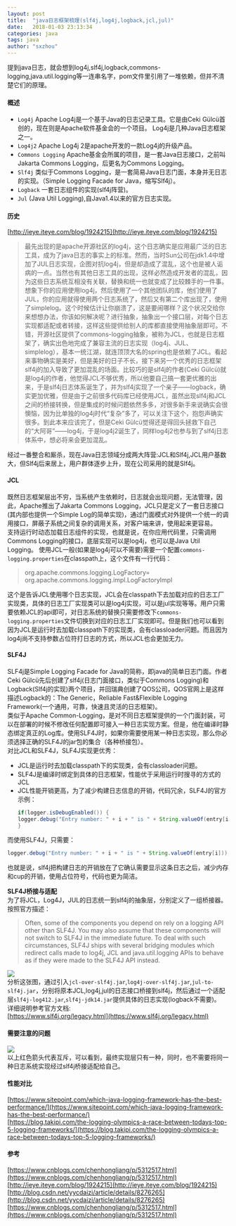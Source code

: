 ```yaml
---
layout: post
title:  "java日志框架梳理(slf4j,log4j,logback,jcl,jul)"
date:   2018-01-03 23:13:34
categories: java
tags: java
author: "sxzhou"
---  
```


提到java日志，就会想到log4j,slf4j,logback,commons-logging,java.util.logging等一连串名字，pom文件里引用了一堆依赖，但并不清楚它们的原理。  
#### 概述  
* `Log4j` Apache Log4j是一个基于Java的日志记录工具。它是由Ceki Gülcü首创的，现在则是Apache软件基金会的一个项目。 Log4j是几种Java日志框架之一。  
* `Log4j2` Apache Log4j 2是apache开发的一款Log4j的升级产品。  
* `Commons Logging` Apache基金会所属的项目，是一套Java日志接口，之前叫Jakarta Commons Logging，后更名为Commons Logging。  
* `Slf4j` 类似于Commons Logging，是一套简易Java日志门面，本身并无日志的实现。（Simple Logging Facade for Java，缩写Slf4j）。  
* `Logback` 一套日志组件的实现(slf4j阵营)。
* `Jul` (Java Util Logging),自Java1.4以来的官方日志实现。
#### 历史   
[http://ieye.iteye.com/blog/1924215](http://ieye.iteye.com/blog/1924215)  
>最先出现的是apache开源社区的log4j，这个日志确实是应用最广泛的日志工具，成为了java日志的事实上的标准。然而，当时Sun公司在jdk1.4中增加了JUL日志实现，企图对抗log4j，但是却造成了混乱，这个也是被人诟病的一点。当然也有其他日志工具的出现，这样必然造成开发者的混乱，因为这些日志系统互相没有关联，替换和统一也就变成了比较棘手的一件事。想象下你的应用使用log4j，然后使用了一个其他团队的库，他们使用了JUL，你的应用就得使用两个日志系统了，然后又有第二个库出现了，使用了simplelog。这个时候估计让你崩溃了，这是要闹哪样？这个状况交给你来想想办法，你该如何解决呢？进行抽象，抽象出一个接口层，对每个日志实现都适配或者转接，这样这些提供给别人的库都直接使用抽象层即可。不错，开源社区提供了commons-logging抽象，被称为JCL，也就是日志框架了，确实出色地完成了兼容主流的日志实现（log4j、JUL、simplelog），基本一统江湖，就连顶顶大名的spring也是依赖了JCL。看起来事物确实是美好，但是美好的日子不长，接下来另一个优秀的日志框架slf4j的加入导致了更加混乱的场面。比较巧的是slf4j的作者(Ceki Gülcü)就是log4j的作者，他觉得JCL不够优秀，所以他要自己搞一套更优雅的出来，于是slf4j日志体系诞生了，并为slf4j实现了一个亲子——logback，确实更加优雅，但是由于之前很多代码库已经使用JCL，虽然出现slf4j和JCL之间的桥接转换，但是集成的时候问题依然多多，对很多新手来说确实会很懊恼，因为比单独的log4j时代“复杂”多了，可以关注下这个，抱怨声确实很多。到此本来应该完了，但是Ceki Gülcü觉得还是得回头拯救下自己的“大阿哥”——log4j，于是log4j2诞生了，同样log4j2也参与到了slf4j日志体系中，想必将来会更加混乱。  

经过一番整合和厮杀，现在Java日志领域分成两大阵营:JCL和Slf4j,JCL用户基数大，但Slf4j后来居上，用户群体逐步上升，现在公司采用的就是Slf4j。

#### JCL  
既然日志框架层出不穷，当系统产生依赖时，日志就会出现问题，无法管理，因此，Apache推出了Jakarta Commons Logging，JCL只是定义了一套日志接口(其内部也提供一个Simple Log的简单实现)，通过门面模式对外提供一个统一的调用接口，屏蔽子系统之间复杂的调用关系，对客户端来讲，使用起来更容易。  
支持运行时动态加载日志组件的实现，也就是说，在你应用代码里，只需调用Commons Logging的接口，底层实现可以是log4j，也可以是Java Util Logging。 使用JCL一般(如果是log4j可以不需要)需要一个配置`commons-logging.properties`在classpath上，这个文件有一行代码：
>org.apache.commons.logging.LogFactory= org.apache.commons.logging.impl.LogFactoryImpl  

 这个是告诉JCL使用哪个日志实现，JCL会在classpath下去加载对应的日志工厂实现类，具体的日志工厂实现类可以是log4j实现，可以是jul实现等等。用户只需要依赖JCL的api即可，对日志系统的替换只需要修改下`commons-logging.properties`文件切换到对应的日志工厂实现即可。但是我们也可以看到因为JCL是运行时去加载classpath下的实现类，会有classloader问题。而且因为log4j尚不支持参数占位符打日志的方式，所以JCL也会更加无力。  
 
#### SLF4J  
SLF4j是Simple Logging Facade for Java的简称，即java的简单日志门面。作者Ceki Gülcü先后创建了slf4j(日志门面接口，类似于Commons Logging)和Logback(Slf4j的实现)两个项目，并回瑞典创建了QOS公司，QOS官网上是这样描述Logback的：The Generic，Reliable Fast&Flexible Logging Framework(一个通用，可靠，快速且灵活的日志框架)。  
类似于Apache Common-Logging，是对不同日志框架提供的一个门面封装，可以在部署的时候不修改任何配置即可接入一种日志实现方案。但是，他在编译时静态绑定真正的Log库。使用SLF4J时，如果你需要使用某一种日志实现，那么你必须选择正确的SLF4J的jar包的集合（各种桥接包）。  
对比JCL和SLF4J，SLF4J实现更优秀：   
* JCL是运行时去加载classpath下的实现类，会有classloader问题。  
* SLF4J是编译时绑定到具体的日志框架，性能优于采用运行时搜寻的方式的JCL
* JCL性能开销更高，为了减少构建日志信息的开销，代码冗余，SLF4J的官方示例：
  ```java
  if(logger.isDebugEnabled()) {
  logger.debug("Entry number: " + i + " is " + String.valueOf(entry[i]));
  }
  ```
而使用SLF4J，只需要： 
  ```java
  logger.debug("Entry number: " + i + " is " + String.valueOf(entry[i]));
  ```
也就是说，slf4j把构建日志的开销放在了它确认需要显示这条日志之后，减少内存和cup的开销，使用占位符号，代码也更为简洁。  

**SLF4J桥接与适配**  
为了将JCL，Log4J，JUL的日志统一到slf4j的抽象层，分别定义了一组桥接器。按照官方描述：
>Often, some of the components you depend on rely on a logging API other than SLF4J. You may also assume that these components will not switch to SLF4J in the immediate future. To deal with such circumstances, SLF4J ships with several bridging modules which redirect calls made to log4j, JCL and java.util.logging APIs to behave as if they were made to the SLF4J API instead.  

![](https://www.slf4j.org/images/legacy.png)  
分析这张图，通过引入`jcl-over-slf4j.jar`,`log4j-over-slf4j.jar`,`jul-to-slf4j.jar`，分别将原本JCL,log4j,jul的日志接口桥接到slf4j，然后通过一个适配层`slf4j-log412.jar`,`slf4j-jdk14.jar`提供具体的日志实现(logback不需要)。  
详细说明参考官方文档:   
[https://www.slf4j.org/legacy.html](https://www.slf4j.org/legacy.html)  
#### 需要注意的问题  
![](http://dl2.iteye.com/upload/attachment/0088/1696/c0e76b5f-6362-30aa-be25-e5985a49c63a.png)  
以上红色箭头代表互斥，可以看到，最终实现层只有一种，同时，也不需要将同一种日志系统实现经过slf4j桥接适配给自己。
#### 性能对比  
[https://www.sitepoint.com/which-java-logging-framework-has-the-best-performance/](https://www.sitepoint.com/which-java-logging-framework-has-the-best-performance/)  
[https://blog.takipi.com/the-logging-olympics-a-race-between-todays-top-5-logging-frameworks/](https://blog.takipi.com/the-logging-olympics-a-race-between-todays-top-5-logging-frameworks/)
#### 参考  
[https://www.cnblogs.com/chenhongliang/p/5312517.html](https://www.cnblogs.com/chenhongliang/p/5312517.html)  
[http://ieye.iteye.com/blog/1924215](http://ieye.iteye.com/blog/1924215)  
[http://blog.csdn.net/yycdaizi/article/details/8276265](http://blog.csdn.net/yycdaizi/article/details/8276265)   
[https://www.cnblogs.com/chenhongliang/p/5312517.html](https://www.cnblogs.com/chenhongliang/p/5312517.html)  

